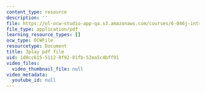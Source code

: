 ```yaml
---
content_type: resource
description: ''
file: https://ol-ocw-studio-app-qa.s3.amazonaws.com/courses/6-046j-introduction-to-algorithms-sma-5503-fall-2005/1d8cc61551128f9281fb52ea5c4bff91_FPEMBWg_WlY.pdf
file_type: application/pdf
learning_resource_types: []
ocw_type: OCWFile
resourcetype: Document
title: 3play pdf file
uid: 1d8cc615-5112-8f92-81fb-52ea5c4bff91
video_files:
  video_thumbnail_file: null
video_metadata:
  youtube_id: null
---
```


